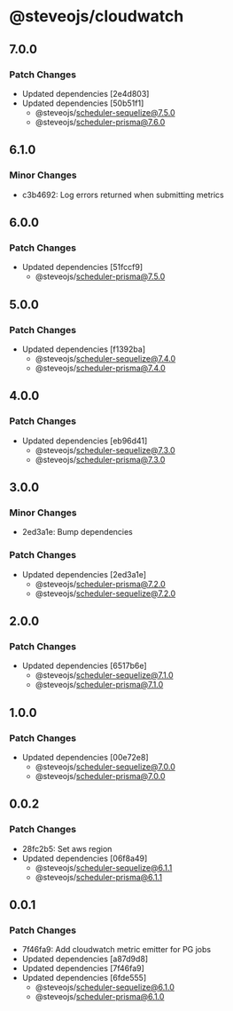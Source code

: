 # @steveojs/cloudwatch

## 7.0.0

### Patch Changes

- Updated dependencies [2e4d803]
- Updated dependencies [50b51f1]
  - @steveojs/scheduler-sequelize@7.5.0
  - @steveojs/scheduler-prisma@7.6.0

## 6.1.0

### Minor Changes

- c3b4692: Log errors returned when submitting metrics

## 6.0.0

### Patch Changes

- Updated dependencies [51fccf9]
  - @steveojs/scheduler-prisma@7.5.0

## 5.0.0

### Patch Changes

- Updated dependencies [f1392ba]
  - @steveojs/scheduler-sequelize@7.4.0
  - @steveojs/scheduler-prisma@7.4.0

## 4.0.0

### Patch Changes

- Updated dependencies [eb96d41]
  - @steveojs/scheduler-sequelize@7.3.0
  - @steveojs/scheduler-prisma@7.3.0

## 3.0.0

### Minor Changes

- 2ed3a1e: Bump dependencies

### Patch Changes

- Updated dependencies [2ed3a1e]
  - @steveojs/scheduler-prisma@7.2.0
  - @steveojs/scheduler-sequelize@7.2.0

## 2.0.0

### Patch Changes

- Updated dependencies [6517b6e]
  - @steveojs/scheduler-sequelize@7.1.0
  - @steveojs/scheduler-prisma@7.1.0

## 1.0.0

### Patch Changes

- Updated dependencies [00e72e8]
  - @steveojs/scheduler-sequelize@7.0.0
  - @steveojs/scheduler-prisma@7.0.0

## 0.0.2

### Patch Changes

- 28fc2b5: Set aws region
- Updated dependencies [06f8a49]
  - @steveojs/scheduler-sequelize@6.1.1
  - @steveojs/scheduler-prisma@6.1.1

## 0.0.1

### Patch Changes

- 7f46fa9: Add cloudwatch metric emitter for PG jobs
- Updated dependencies [a87d9d8]
- Updated dependencies [7f46fa9]
- Updated dependencies [6fde555]
  - @steveojs/scheduler-sequelize@6.1.0
  - @steveojs/scheduler-prisma@6.1.0
